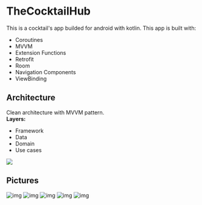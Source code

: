 # TheCocktailHub
This is a cocktail's app builded for android with kotlin. This app is built with:  
- Coroutines
- MVVM
- Extension Functions
- Retrofit
- Room
- Navigation Components
- ViewBinding
## Architecture
Clean architecture with MVVM pattern.  
**Layers:**  
- Framework  
- Data  
- Domain  
- Use cases

![](https://koenig-media.raywenderlich.com/uploads/2019/06/Android-Clean-Architecture.png)  

## Pictures

![img](https://i.imgur.com/DlCKb25.jpg?1[/img])
![img](https://i.imgur.com/LHVX12F.jpg?1[/img])
![img](https://i.imgur.com/6dqoMbn.jpg?1[/img])
![img](https://i.imgur.com/4v0AHHv.jpg?1[/img])
![img](https://i.imgur.com/c7K1WnT.jpg[/img])
